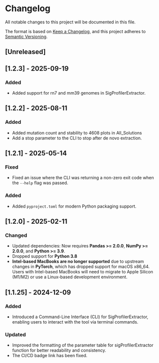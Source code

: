 
# Changelog

All notable changes to this project will be documented in this file.

The format is based on [Keep a Changelog](https://keepachangelog.com/en/1.0.0/), and this project adheres to [Semantic Versioning](https://semver.org/spec/v2.0.0.html).

## [Unreleased]

## [1.2.3] - 2025-09-19

### Added
- Added support for rn7 and mm39 genomes in SigProfilerExtractor.

## [1.2.2] - 2025-08-11

### Added
- Added mutation count and stability to 4608 plots in All_Solutions
- Add a stop parameter to the CLI to stop after de novo extraction.

## [1.2.1] - 2025-05-14

### Fixed
- Fixed an issue where the CLI was returning a non-zero exit code when the `--help` flag was passed.

 ### Added
- Added `pyproject.toml` for modern Python packaging support.

## [1.2.0] - 2025-02-11

### Changed
- Updated dependencies: Now requires **Pandas >= 2.0.0**, **NumPy >= 2.0.0**, and **Python >= 3.9**.
- Dropped support for **Python 3.8**
- **Intel-based MacBooks are no longer supported** due to upstream changes in **PyTorch**, which has dropped support for macOS x86_64. Users with Intel-based MacBooks will need to migrate to Apple Silicon (M1/M2) or use a Linux-based development environment.

## [1.1.25] - 2024-12-09

### Added
- Introduced a Command-Line Interface (CLI) for SigProfilerExtractor, enabling users to interact with the tool via terminal commands.

### Updated
- Improved the formatting of the parameter table for sigProfilerExtractor function for better readability and consistency.
- The CI/CD badge link has been fixed.

